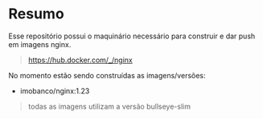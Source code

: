 # Resumo
Esse repositório possui o maquinário necessário para construir e dar push em imagens nginx.

> https://hub.docker.com/_/nginx

No momento estão sendo construídas as imagens/versões:
- imobanco/nginx:1.23

> todas as imagens utilizam a versão bullseye-slim

